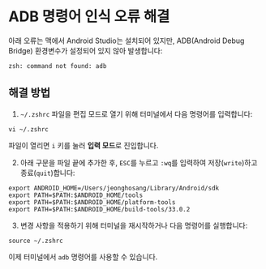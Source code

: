 # ADB 명령어 인식 오류 해결

아래 오류는 맥에서 Android Studio는 설치되어 있지만, ADB(Android Debug Bridge) 환경변수가 설정되어 있지 않아 발생합니다:

```shell
zsh: command not found: adb
```

## 해결 방법

1. `~/.zshrc` 파일을 편집 모드로 열기 위해 터미널에서 다음 명령어를 입력합니다:

```shell
vi ~/.zshrc
```

파일이 열리면 `i` 키를 눌러 **입력 모드**로 진입합니다.

2. 아래 구문을 파일 끝에 추가한 후, `ESC`를 누르고 `:wq`를 입력하여 저장(`write`)하고 종료(`quit`)합니다:

```shell
export ANDROID_HOME=/Users/jeonghosang/Library/Android/sdk
export PATH=$PATH:$ANDROID_HOME/tools
export PATH=$PATH:$ANDROID_HOME/platform-tools
export PATH=$PATH:$ANDROID_HOME/build-tools/33.0.2
```

3. 변경 사항을 적용하기 위해 터미널을 재시작하거나 다음 명령어를 실행합니다:

```shell
source ~/.zshrc
```

이제 터미널에서 `adb` 명령어를 사용할 수 있습니다.
